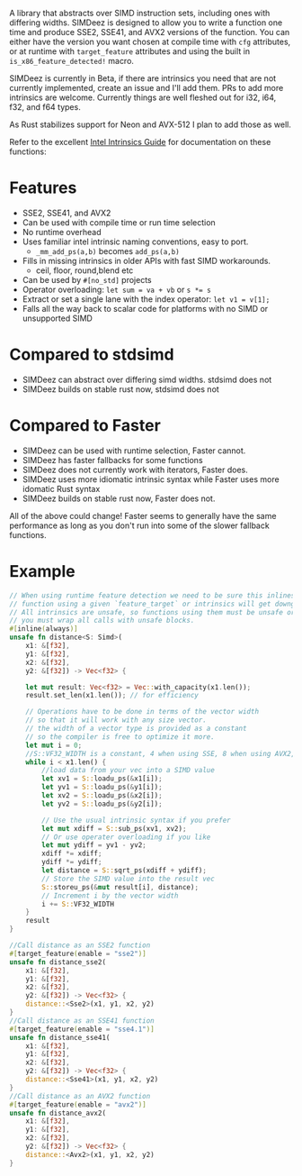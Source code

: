 A library that abstracts over SIMD instruction sets, including ones with differing widths.
SIMDeez is designed to allow you to write a function one time and produce SSE2, SSE41, and AVX2 versions of the function.
You can either have the version you want chosen at compile time with `cfg` attributes, or at runtime with
`target_feature` attributes and using the built in `is_x86_feature_detected!` macro.

SIMDeez is currently in Beta, if there are intrinsics you need that are not currently implemented, create an issue
and I'll add them. PRs to add more intrinsics are welcome. Currently things are well fleshed out for i32, i64, f32, and f64 types.

As Rust stabilizes support for Neon and AVX-512 I plan to add those as well.

Refer to the excellent [Intel Intrinsics Guide](https://software.intel.com/sites/landingpage/IntrinsicsGuide/#) for documentation on these functions:

# Features

* SSE2, SSE41, and AVX2 
* Can be used with compile time or run time selection
* No runtime overhead
* Uses familiar intel intrinsic naming conventions, easy to port. 
  * `_mm_add_ps(a,b)` becomes `add_ps(a,b)`
* Fills in missing intrinsics in older APIs with fast SIMD workarounds. 
  * ceil, floor, round,blend etc
* Can be used by `#[no_std]` projects
* Operator overloading: `let sum = va + vb` or `s *= s`
* Extract or set a single lane with the index operator: `let v1 = v[1];`
* Falls all the way back to scalar code for platforms with no SIMD or unsupported SIMD

# Compared to stdsimd

* SIMDeez can abstract over differing simd widths. stdsimd does not
* SIMDeez builds on stable rust now, stdsimd does not

# Compared to Faster

* SIMDeez can be used with runtime selection, Faster cannot.
* SIMDeez has faster fallbacks for some functions
* SIMDeez does not currently work with iterators, Faster does.
* SIMDeez uses more idiomatic intrinsic syntax while Faster uses more idomatic Rust syntax
* SIMDeez builds on stable rust now, Faster does not.

All of the above could change! Faster seems to generally have the same
performance as long as you don't run into some of the slower fallback functions.


# Example

```rust
// When using runtime feature detection we need to be sure this inlines into each specific
// function using a given `feature_target` or intrinsics will get downgraded
// All intrinsics are unsafe, so functions using them must be unsafe or 
// you must wrap all calls with unsafe blocks.
#[inline(always)]
unsafe fn distance<S: Simd>(
    x1: &[f32], 
    y1: &[f32], 
    x2: &[f32], 
    y2: &[f32]) -> Vec<f32> {

    let mut result: Vec<f32> = Vec::with_capacity(x1.len());
    result.set_len(x1.len()); // for efficiency

    // Operations have to be done in terms of the vector width
    // so that it will work with any size vector.
    // the width of a vector type is provided as a constant
    // so the compiler is free to optimize it more.
    let mut i = 0;
    //S::VF32_WIDTH is a constant, 4 when using SSE, 8 when using AVX2, etc
    while i < x1.len() {
        //load data from your vec into a SIMD value
        let xv1 = S::loadu_ps(&x1[i]);
        let yv1 = S::loadu_ps(&y1[i]);
        let xv2 = S::loadu_ps(&x2[i]);
        let yv2 = S::loadu_ps(&y2[i]);

        // Use the usual intrinsic syntax if you prefer
        let mut xdiff = S::sub_ps(xv1, xv2);
        // Or use operater overloading if you like
        let mut ydiff = yv1 - yv2;
        xdiff *= xdiff;
        ydiff *= ydiff;
        let distance = S::sqrt_ps(xdiff + ydiff);
        // Store the SIMD value into the result vec
        S::storeu_ps(&mut result[i], distance);
        // Increment i by the vector width
        i += S::VF32_WIDTH
    }
    result
}

//Call distance as an SSE2 function
#[target_feature(enable = "sse2")]
unsafe fn distance_sse2(
    x1: &[f32], 
    y1: &[f32], 
    x2: &[f32], 
    y2: &[f32]) -> Vec<f32> {
    distance::<Sse2>(x1, y1, x2, y2)
}
//Call distance as an SSE41 function
#[target_feature(enable = "sse4.1")]
unsafe fn distance_sse41(
    x1: &[f32], 
    y1: &[f32], 
    x2: &[f32], 
    y2: &[f32]) -> Vec<f32> {
    distance::<Sse41>(x1, y1, x2, y2)
}
//Call distance as an AVX2 function
#[target_feature(enable = "avx2")]
unsafe fn distance_avx2(
    x1: &[f32], 
    y1: &[f32], 
    x2: &[f32], 
    y2: &[f32]) -> Vec<f32> {
    distance::<Avx2>(x1, y1, x2, y2)
}
```
